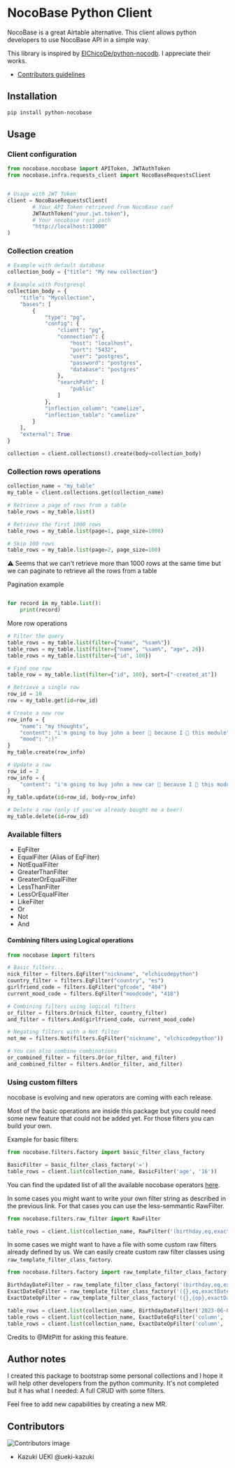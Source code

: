 # NocoBase Python Client

NocoBase is a great Airtable alternative. This client allows python developers
to use NocoBase API in a simple way.

This library is inspired by [ElChicoDe/python-nocodb](https://github.com/ElChicoDePython/python-nocodb).
I appreciate their works.

- [Contributors guidelines](contributors.md)

## Installation

```bash
pip install python-nocobase
```

## Usage

### Client configuration
```python
from nocobase.nocobase import APIToken, JWTAuthToken
from nocobase.infra.requests_client import NocoBaseRequestsClient


# Usage with JWT Token
client = NocoBaseRequestsClient(
        # Your API Token retrieved from NocoBase conf
        JWTAuthToken("your.jwt.token"),
        # Your nocobase root path
        "http://localhost:13000"
)
```

### Collection creation
```python
# Example with default database
collection_body = {"title": "My new collection"}

# Example with Postgresql
collection_body = {
    "title": "Mycollection",
    "bases": [
        {
            "type": "pg",
            "config": {
                "client": "pg",
                "connection": {
                    "host": "localhost",
                    "port": "5432",
                    "user": "postgres",
                    "password": "postgres",
                    "database": "postgres"
                },
                "searchPath": [
                    "public"
                ]
            },
            "inflection_column": "camelize",
            "inflection_table": "camelize"
        }
    ],
    "external": True
}

collection = client.collections().create(body=collection_body)
```

### Collection rows operations
```python
collection_name = "my_table"
my_table = client.collections.get(collection_name)

# Retrieve a page of rows from a table
table_rows = my_table.list()

# Retrieve the first 1000 rows
table_rows = my_table.list(page=1, page_size=1000)

# Skip 100 rows
table_rows = my_table.list(page=2, page_size=100)
```

⚠️ Seems that we can't retrieve more than 1000 rows at the same time but we can paginate
 to retrieve all the rows from a table

Pagination example

```python

for record in my_table.list():
    print(record)
```

More row operations

```python
# Filter the query
table_rows = my_table.list(filter={"name", "%sam%"})
table_rows = my_table.list(filter={"name", "%sam%", "age", 26})
table_rows = my_table.list(filter={"id", 100})

# Find one row
table_row = my_table.list(filter={"id", 100}, sort=["-created_at"])

# Retrieve a single row
row_id = 10
row = my_table.get(id=row_id)

# Create a new row
row_info = {
    "name": "my thoughts",
    "content": "i'm going to buy john a beer 🍻 because I 💚 this module",
    "mood": ":)"
}
my_table.create(row_info)

# Update a row
row_id = 2
row_info = {
    "content": "i'm going to buy john a new car 🚙 because I 💚 this module",
}
my_table.update(id=row_id, body=row_info)

# Delete a row (only if you've already bought me a beer)
my_table.delete(id=row_id)
```

### Available filters

- EqFilter
- EqualFilter (Alias of EqFilter)
- NotEqualFilter
- GreaterThanFilter
- GreaterOrEqualFilter
- LessThanFilter
- LessOrEqualFilter
- LikeFilter
- Or
- Not
- And

#### Combining filters using Logical operations

```python
from nocobase import filters

# Basic filters...
nick_filter = filters.EqFilter("nickname", "elchicodepython")
country_filter = filters.EqFilter("country", "es")
girlfriend_code = filters.EqFilter("gfcode", "404")
current_mood_code = filters.EqFilter("moodcode", "418")

# Combining filters using logical filters
or_filter = filters.Or(nick_filter, country_filter)
and_filter = filters.And(girlfriend_code, current_mood_code)

# Negating filters with a Not filter
not_me = filters.Not(filters.EqFilter("nickname", "elchicodepython"))

# You can also combine combinations
or_combined_filter = filters.Or(or_filter, and_filter)
and_combined_filter = filters.And(or_filter, and_filter)

```

### Using custom filters

nocobase is evolving and new operators are coming with each release.

Most of the basic operations are inside this package but you could need some new
feature that could not be added yet.
For those filters you can build your own.

Example for basic filters:

```python
from nocobase.filters.factory import basic_filter_class_factory

BasicFilter = basic_filter_class_factory('=')
table_rows = client.list(collection_name, BasicFilter('age', '16'))

```

You can find the updated list of all the available nocobase operators [here](https://docs.nocobase.com/developer-resources/rest-apis/#comparison-operators).

In some cases you might want to write your own filter string as described in the previous link.
For that cases you can use the less-semmantic RawFilter.

```python
from nocobase.filters.raw_filter import RawFilter

table_rows = client.list(collection_name, RawFilter('(birthday,eq,exactDate,2023-06-01)'))
```

In some cases we might want to have a file with some custom raw filters already defined by us.
We can easily create custom raw filter classes using `raw_template_filter_class_factory`.

```python
from nocobase.filters.factory import raw_template_filter_class_factory

BirthdayDateFilter = raw_template_filter_class_factory('(birthday,eq,exactDate,{})')
ExactDateEqFilter = raw_template_filter_class_factory('({},eq,exactDate,{})')
ExactDateOpFilter = raw_template_filter_class_factory('({},{op},exactDate,{})')

table_rows = client.list(collection_name, BirthdayDateFilter('2023-06-01'))
table_rows = client.list(collection_name, ExactDateEqFilter('column', '2023-06-01'))
table_rows = client.list(collection_name, ExactDateOpFilter('column', '2023-06-01', op='eq'))
```


Credits to @MitPitt for asking this feature.

## Author notes

I created this package to bootstrap some personal collections and I hope it
will help other developers from the python community. It's not completed but
it has what I needed: A full CRUD with some filters.

Feel free to add new capabilities by creating a new MR.

## Contributors

![Contributors image](https://contrib.rocks/image?repo=ueki-kazuki/python-nocobase)


- Kazuki UEKI @ueki-kazuki

